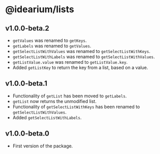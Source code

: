 # @idearium/lists

## v1.0.0-beta.2

-   `getValues` was renamed to `getKeys`.
-   `getLabels` was renamed to `getValues`.
-   `getSelectListWithValues` was renamed to `getSelectListWithKeys`.
-   `getSelectListWithLabels` was renamed to `getSelectListWithValues`.
-   `getListValue.value` was renamed to `getListValue.key`.
-   Added `getListKey` to return the key from a list, based on a value.

## v1.0.0-beta.1

-   Functionality of `getList` has been moved to `getLabels`.
-   `getList` now returns the unmodified list.
-   Functionality of `getSelectListWithKeys` has been renamed to `getSelectListWithValues`.
-   Added `getSelectListWithLabels`.

## v1.0.0-beta.0

-   First version of the package.
